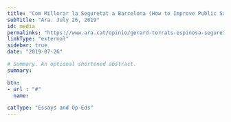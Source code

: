 ```yaml
---
title: "Com Millorar la Seguretat a Barcelona (How to Improve Public Safety in Barcelona)"
subTitle: "Ara. July 26, 2019"
id: media
permalinks: "https://www.ara.cat/opinio/gerard-torrats-espinosa-seguretat-barcelona_0_2277372363.html"
linkType: "external"
sidebar: true
date: "2019-07-26"

# Summary. An optional shortened abstract.
summary: 

btn:
- url : "#"
  name: 

catType: "Essays and Op-Eds"
---
```


